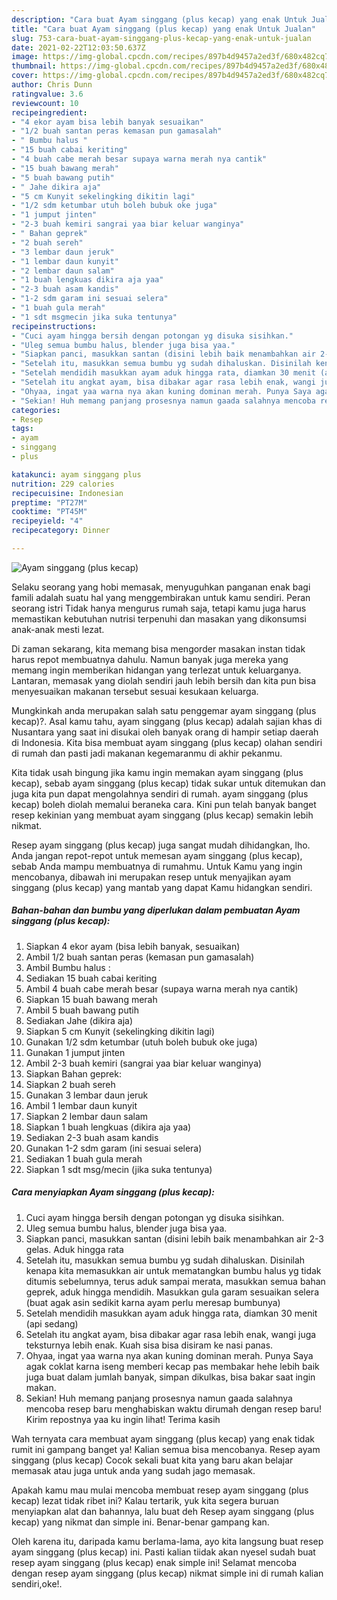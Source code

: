 ```yaml
---
description: "Cara buat Ayam singgang (plus kecap) yang enak Untuk Jualan"
title: "Cara buat Ayam singgang (plus kecap) yang enak Untuk Jualan"
slug: 753-cara-buat-ayam-singgang-plus-kecap-yang-enak-untuk-jualan
date: 2021-02-22T12:03:50.637Z
image: https://img-global.cpcdn.com/recipes/897b4d9457a2ed3f/680x482cq70/ayam-singgang-plus-kecap-foto-resep-utama.jpg
thumbnail: https://img-global.cpcdn.com/recipes/897b4d9457a2ed3f/680x482cq70/ayam-singgang-plus-kecap-foto-resep-utama.jpg
cover: https://img-global.cpcdn.com/recipes/897b4d9457a2ed3f/680x482cq70/ayam-singgang-plus-kecap-foto-resep-utama.jpg
author: Chris Dunn
ratingvalue: 3.6
reviewcount: 10
recipeingredient:
- "4 ekor ayam bisa lebih banyak sesuaikan"
- "1/2 buah santan peras kemasan pun gamasalah"
- " Bumbu halus "
- "15 buah cabai keriting"
- "4 buah cabe merah besar supaya warna merah nya cantik"
- "15 buah bawang merah"
- "5 buah bawang putih"
- " Jahe dikira aja"
- "5 cm Kunyit sekelingking dikitin lagi"
- "1/2 sdm ketumbar utuh boleh bubuk oke juga"
- "1 jumput jinten"
- "2-3 buah kemiri sangrai yaa biar keluar wanginya"
- " Bahan geprek"
- "2 buah sereh"
- "3 lembar daun jeruk"
- "1 lembar daun kunyit"
- "2 lembar daun salam"
- "1 buah lengkuas dikira aja yaa"
- "2-3 buah asam kandis"
- "1-2 sdm garam ini sesuai selera"
- "1 buah gula merah"
- "1 sdt msgmecin jika suka tentunya"
recipeinstructions:
- "Cuci ayam hingga bersih dengan potongan yg disuka sisihkan."
- "Uleg semua bumbu halus, blender juga bisa yaa."
- "Siapkan panci, masukkan santan (disini lebih baik menambahkan air 2-3 gelas. Aduk hingga rata"
- "Setelah itu, masukkan semua bumbu yg sudah dihaluskan. Disinilah kenapa kita memasukkan air untuk mematangkan bumbu halus yg tidak ditumis sebelumnya, terus aduk sampai merata, masukkan semua bahan geprek, aduk hingga mendidih. Masukkan gula garam sesuaikan selera (buat agak asin sedikit karna ayam perlu meresap bumbunya)"
- "Setelah mendidih masukkan ayam aduk hingga rata, diamkan 30 menit (api sedang)"
- "Setelah itu angkat ayam, bisa dibakar agar rasa lebih enak, wangi juga teksturnya lebih enak. Kuah sisa bisa disiram ke nasi panas."
- "Ohyaa, ingat yaa warna nya akan kuning dominan merah. Punya Saya agak coklat karna iseng memberi kecap pas membakar hehe lebih baik juga buat dalam jumlah banyak, simpan dikulkas, bisa bakar saat ingin makan."
- "Sekian! Huh memang panjang prosesnya namun gaada salahnya mencoba resep baru menghabiskan waktu dirumah dengan resep baru! Kirim repostnya yaa ku ingin lihat! Terima kasih"
categories:
- Resep
tags:
- ayam
- singgang
- plus

katakunci: ayam singgang plus 
nutrition: 229 calories
recipecuisine: Indonesian
preptime: "PT27M"
cooktime: "PT45M"
recipeyield: "4"
recipecategory: Dinner

---
```



![Ayam singgang (plus kecap)](https://img-global.cpcdn.com/recipes/897b4d9457a2ed3f/680x482cq70/ayam-singgang-plus-kecap-foto-resep-utama.jpg)

Selaku seorang yang hobi memasak, menyuguhkan panganan enak bagi famili adalah suatu hal yang menggembirakan untuk kamu sendiri. Peran seorang istri Tidak hanya mengurus rumah saja, tetapi kamu juga harus memastikan kebutuhan nutrisi terpenuhi dan masakan yang dikonsumsi anak-anak mesti lezat.

Di zaman  sekarang, kita memang bisa mengorder masakan instan tidak harus repot membuatnya dahulu. Namun banyak juga mereka yang memang ingin memberikan hidangan yang terlezat untuk keluarganya. Lantaran, memasak yang diolah sendiri jauh lebih bersih dan kita pun bisa menyesuaikan makanan tersebut sesuai kesukaan keluarga. 



Mungkinkah anda merupakan salah satu penggemar ayam singgang (plus kecap)?. Asal kamu tahu, ayam singgang (plus kecap) adalah sajian khas di Nusantara yang saat ini disukai oleh banyak orang di hampir setiap daerah di Indonesia. Kita bisa membuat ayam singgang (plus kecap) olahan sendiri di rumah dan pasti jadi makanan kegemaranmu di akhir pekanmu.

Kita tidak usah bingung jika kamu ingin memakan ayam singgang (plus kecap), sebab ayam singgang (plus kecap) tidak sukar untuk ditemukan dan juga kita pun dapat mengolahnya sendiri di rumah. ayam singgang (plus kecap) boleh diolah memalui beraneka cara. Kini pun telah banyak banget resep kekinian yang membuat ayam singgang (plus kecap) semakin lebih nikmat.

Resep ayam singgang (plus kecap) juga sangat mudah dihidangkan, lho. Anda jangan repot-repot untuk memesan ayam singgang (plus kecap), sebab Anda mampu membuatnya di rumahmu. Untuk Kamu yang ingin mencobanya, dibawah ini merupakan resep untuk menyajikan ayam singgang (plus kecap) yang mantab yang dapat Kamu hidangkan sendiri.

<!--inarticleads1-->

##### Bahan-bahan dan bumbu yang diperlukan dalam pembuatan Ayam singgang (plus kecap):

1. Siapkan 4 ekor ayam (bisa lebih banyak, sesuaikan)
1. Ambil 1/2 buah santan peras (kemasan pun gamasalah)
1. Ambil  Bumbu halus :
1. Sediakan 15 buah cabai keriting
1. Ambil 4 buah cabe merah besar (supaya warna merah nya cantik)
1. Siapkan 15 buah bawang merah
1. Ambil 5 buah bawang putih
1. Sediakan  Jahe (dikira aja)
1. Siapkan 5 cm Kunyit (sekelingking dikitin lagi)
1. Gunakan 1/2 sdm ketumbar (utuh boleh bubuk oke juga)
1. Gunakan 1 jumput jinten
1. Ambil 2-3 buah kemiri (sangrai yaa biar keluar wanginya)
1. Siapkan  Bahan geprek:
1. Siapkan 2 buah sereh
1. Gunakan 3 lembar daun jeruk
1. Ambil 1 lembar daun kunyit
1. Siapkan 2 lembar daun salam
1. Siapkan 1 buah lengkuas (dikira aja yaa)
1. Sediakan 2-3 buah asam kandis
1. Gunakan 1-2 sdm garam (ini sesuai selera)
1. Sediakan 1 buah gula merah
1. Siapkan 1 sdt msg/mecin (jika suka tentunya)




<!--inarticleads2-->

##### Cara menyiapkan Ayam singgang (plus kecap):

1. Cuci ayam hingga bersih dengan potongan yg disuka sisihkan.
1. Uleg semua bumbu halus, blender juga bisa yaa.
1. Siapkan panci, masukkan santan (disini lebih baik menambahkan air 2-3 gelas. Aduk hingga rata
1. Setelah itu, masukkan semua bumbu yg sudah dihaluskan. Disinilah kenapa kita memasukkan air untuk mematangkan bumbu halus yg tidak ditumis sebelumnya, terus aduk sampai merata, masukkan semua bahan geprek, aduk hingga mendidih. Masukkan gula garam sesuaikan selera (buat agak asin sedikit karna ayam perlu meresap bumbunya)
1. Setelah mendidih masukkan ayam aduk hingga rata, diamkan 30 menit (api sedang)
1. Setelah itu angkat ayam, bisa dibakar agar rasa lebih enak, wangi juga teksturnya lebih enak. Kuah sisa bisa disiram ke nasi panas.
1. Ohyaa, ingat yaa warna nya akan kuning dominan merah. Punya Saya agak coklat karna iseng memberi kecap pas membakar hehe lebih baik juga buat dalam jumlah banyak, simpan dikulkas, bisa bakar saat ingin makan.
1. Sekian! Huh memang panjang prosesnya namun gaada salahnya mencoba resep baru menghabiskan waktu dirumah dengan resep baru! Kirim repostnya yaa ku ingin lihat! Terima kasih




Wah ternyata cara membuat ayam singgang (plus kecap) yang enak tidak rumit ini gampang banget ya! Kalian semua bisa mencobanya. Resep ayam singgang (plus kecap) Cocok sekali buat kita yang baru akan belajar memasak atau juga untuk anda yang sudah jago memasak.

Apakah kamu mau mulai mencoba membuat resep ayam singgang (plus kecap) lezat tidak ribet ini? Kalau tertarik, yuk kita segera buruan menyiapkan alat dan bahannya, lalu buat deh Resep ayam singgang (plus kecap) yang nikmat dan simple ini. Benar-benar gampang kan. 

Oleh karena itu, daripada kamu berlama-lama, ayo kita langsung buat resep ayam singgang (plus kecap) ini. Pasti kalian tiidak akan nyesel sudah buat resep ayam singgang (plus kecap) enak simple ini! Selamat mencoba dengan resep ayam singgang (plus kecap) nikmat simple ini di rumah kalian sendiri,oke!.

